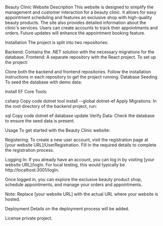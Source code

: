 Beauty Clinic Website
Description
This website is designed to simplify the management and customer interaction for a beauty clinic. It allows for easy appointment scheduling and features an exclusive shop with high-quality beauty products. The site also provides detailed information about the clinic's services. Users can create accounts to track their appointments and orders. Future updates will enhance the appointment booking feature.

Installation
The project is split into two repositories:

Backend: Contains the .NET solution with the necessary migrations for the database.
Frontend: A separate repository with the React project.
To set up the project:

Clone both the backend and frontend repositories.
Follow the installation instructions in each repository to get the project running.
Database Seeding
To seed the database with demo data:

Install EF Core Tools:

csharp
Copy code
dotnet tool install --global dotnet-ef
Apply Migrations:
In the root directory of the backend project, run:

sql
Copy code
dotnet ef database update
Verify Data:
Check the database to ensure the seed data is present.

Usage
To get started with the Beauty Clinic website:

Registering: To create a new user account, visit the registration page at [your website URL]/UserRegistration. Fill in the required details to complete the registration process.

Logging In: If you already have an account, you can log in by visiting [your website URL]/logIn. For local testing, this would typically be http://localhost:3001/logIn.

Once logged in, you can explore the exclusive beauty product shop, schedule appointments, and manage your orders and appointments.

Note: Replace [your website URL] with the actual URL where your website is hosted.

Deployment
Details on the deployment process will be added.

License
private project.
